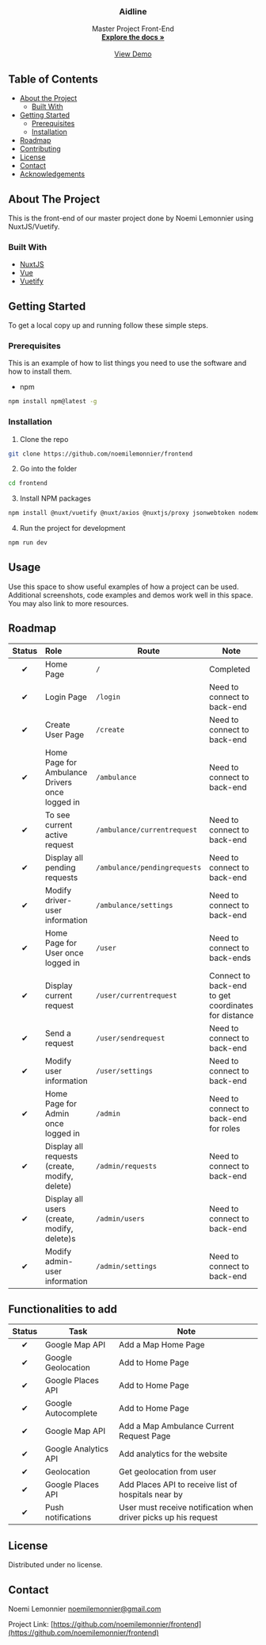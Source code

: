 <!-- PROJECT LOGO -->
<br />
<p align="center">
  <h3 align="center">Aidline</h3>

  <p align="center">
    Master Project Front-End
    <br />
    <a href="https://github.com/noemilemonnier/frontend"><strong>Explore the docs »</strong></a>
    <br />
    <br />
    <a href="https://aidline.herokuapp.com">View Demo</a>
  </p>
</p>



<!-- TABLE OF CONTENTS -->
## Table of Contents

* [About the Project](#about-the-project)
  * [Built With](#built-with)
* [Getting Started](#getting-started)
  * [Prerequisites](#prerequisites)
  * [Installation](#installation)
* [Roadmap](#roadmap)
* [Contributing](#contributing)
* [License](#license)
* [Contact](#contact)
* [Acknowledgements](#acknowledgements)



<!-- ABOUT THE PROJECT -->
## About The Project
This is the front-end of our master project done by Noemi Lemonnier using NuxtJS/Vuetify. 

### Built With

* [NuxtJS]()
* [Vue]()
* [Vuetify]()



<!-- GETTING STARTED -->
## Getting Started

To get a local copy up and running follow these simple steps.

### Prerequisites

This is an example of how to list things you need to use the software and how to install them.
* npm
```sh
npm install npm@latest -g
```

### Installation

1. Clone the repo
```sh
git clone https://github.com/noemilemonnier/frontend
```
2. Go into the folder
```sh
cd frontend
```
3. Install NPM packages
```sh
npm install @nuxt/vuetify @nuxt/axios @nuxtjs/proxy jsonwebtoken nodemon scriptjs vue-google-places vuelidate bcryptjs vue-browser-geolocation vue2-google-maps @mdi/js vue-analytics vue-place-autocomplete
```
4. Run the project for development
```sh
npm run dev
```


<!-- USAGE EXAMPLES -->
## Usage

Use this space to show useful examples of how a project can be used. Additional screenshots, code examples and demos work well in this space. You may also link to more resources.




<!-- ROADMAP -->
## Roadmap

| Status | Role | Route | Note |
| :---: | :--- | --- | --- |
| ✔ | Home Page | `/` | Completed |
| ✔ |  Login Page | `/login` | Need to connect to back-end |
| ✔ | Create User Page | `/create` | Need to connect to back-end |
| ✔ | Home Page for Ambulance Drivers once logged in | `/ambulance` | Need to connect to back-end |
|  ✔ | To see current active request | `/ambulance/currentrequest` | Need to connect to back-end |
| ✔ | Display all pending requests | `/ambulance/pendingrequests` | Need to connect to back-end |
| ✔ | Modify driver-user information | `/ambulance/settings` | Need to connect to back-end |
| ✔ | Home Page for User once logged in| `/user` | Need to connect to back-ends |
| ✔ | Display current request | `/user/currentrequest` | Connect to back-end to get coordinates for distance |
| ✔ | Send a request | `/user/sendrequest` | Need to connect to back-end |
| ✔  | Modify user information | `/user/settings` | Need to connect to back-end  |
| ✔  | Home Page for Admin once logged in | `/admin` | Need to connect to back-end for roles |
| ✔ | Display all requests (create, modify, delete) | `/admin/requests` | Need to connect to back-end |
| ✔ | Display all users (create, modify, delete)s  | `/admin/users` | Need to connect to back-end |
| ✔ | Modify admin-user information | `/admin/settings` | Need to connect to back-end |


<!-- FUNCTIONALITIES -->
## Functionalities to add


| Status | Task |  Note |
| :---: | --- | --- |
| ✔  | Google Map API | Add a Map Home Page |
| ✔  | Google Geolocation | Add to Home Page |
| ✔  | Google Places API | Add to Home Page |
| ✔  | Google Autocomplete | Add to Home Page |
| ✔  | Google Map API | Add a Map Ambulance Current Request Page |
|  ✔  | Google Analytics API | Add analytics for the website |
| ✔  | Geolocation | Get geolocation from user |
| ✔  | Google Places API | Add Places API to receive list of hospitals near by |
| ✔ | Push notifications | User must receive notification when driver picks up his request |

<!-- LICENSE -->
## License

Distributed under no license.


<!-- CONTACT -->
## Contact

Noemi Lemonnier <noemilemonnier@gmail.com>

Project Link: [https://github.com/noemilemonnier/frontend](https://github.com/noemilemonnier/frontend)
